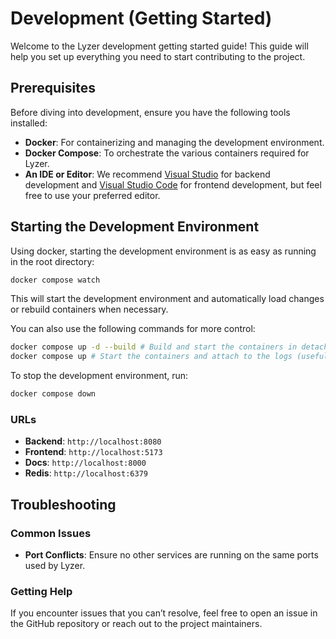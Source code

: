 # Development (Getting Started)

Welcome to the Lyzer development getting started guide! This guide will help you set up everything you need to start contributing to the project.

## Prerequisites  

Before diving into development, ensure you have the following tools installed:  

- **Docker**: For containerizing and managing the development environment.  
- **Docker Compose**: To orchestrate the various containers required for Lyzer.  
- **An IDE or Editor**: We recommend [Visual Studio](https://visualstudio.microsoft.com/) for backend development and [Visual Studio Code](https://code.visualstudio.com/) for frontend development, but feel free to use your preferred editor.

## Starting the Development Environment

Using docker, starting the development environment is as easy as running in the root directory:

```bash
docker compose watch
```

This will start the development environment and automatically load changes or rebuild containers when necessary.

You can also use the following commands for more control:

```bash
docker compose up -d --build # Build and start the containers in detached mode
docker compose up # Start the containers and attach to the logs (useful for debugging)
```

To stop the development environment, run:

```bash
docker compose down
```

### URLs

- **Backend**: `http://localhost:8080`
- **Frontend**: `http://localhost:5173`
- **Docs**: `http://localhost:8000`
- **Redis**: `http://localhost:6379`

## Troubleshooting  

### Common Issues  

- **Port Conflicts**: Ensure no other services are running on the same ports used by Lyzer.  

### Getting Help  

If you encounter issues that you can’t resolve, feel free to open an issue in the GitHub repository or reach out to the project maintainers.
